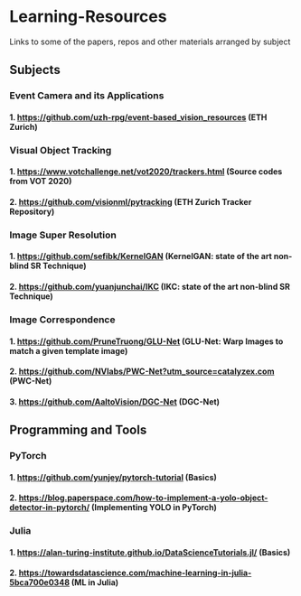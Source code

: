 # Learning-Resources
Links to some of the papers, repos and other materials arranged by subject

## Subjects

### Event Camera and its Applications
#### 1. https://github.com/uzh-rpg/event-based_vision_resources (ETH Zurich)

### Visual Object Tracking
#### 1. https://www.votchallenge.net/vot2020/trackers.html (Source codes from VOT 2020)
#### 2. https://github.com/visionml/pytracking (ETH Zurich Tracker Repository)

### Image Super Resolution
#### 1. https://github.com/sefibk/KernelGAN (KernelGAN: state of the art non-blind SR Technique)
#### 2. https://github.com/yuanjunchai/IKC (IKC: state of the art non-blind SR Technique)

### Image Correspondence
#### 1. https://github.com/PruneTruong/GLU-Net (GLU-Net: Warp Images to match a given template image)
#### 2. https://github.com/NVlabs/PWC-Net?utm_source=catalyzex.com (PWC-Net)
#### 3. https://github.com/AaltoVision/DGC-Net (DGC-Net)

## Programming and Tools

### PyTorch
#### 1. https://github.com/yunjey/pytorch-tutorial (Basics)
#### 2. https://blog.paperspace.com/how-to-implement-a-yolo-object-detector-in-pytorch/ (Implementing YOLO in PyTorch)

### Julia
#### 1. https://alan-turing-institute.github.io/DataScienceTutorials.jl/ (Basics)
#### 2. https://towardsdatascience.com/machine-learning-in-julia-5bca700e0348 (ML in Julia)
